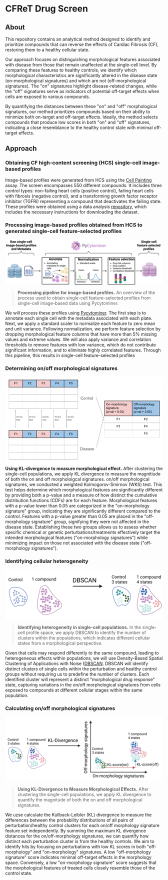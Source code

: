 # CFReT Drug Screen

## About

This repository contains an analytical method designed to identify and prioritize compounds that can reverse the effects of Cardiac Fibrosis (CF), restoring them to a healthy cellular state.

Our approach focuses on distinguishing morphological features associated with disease from those that remain unaffected at the single-cell level.
By comparing these features to healthy controls, we identify which morphological characteristics are significantly altered in the disease state (on-morphological signatures) and which are not (off-morphological signatures).
The "on" signatures highlight disease-related changes, while the "off" signatures serve as indicators of potential off-target effects when cells are exposed to various compounds.

By quantifying the distances between these "on" and "off" morphological signatures, our method prioritizes compounds based on their ability to minimize both on-target and off-target effects. 
Ideally, the method selects compounds that produce low scores in both "on" and "off" signatures, indicating a close resemblance to the healthy control state with minimal off-target effects.

## Approach

### Obtaining CF high-content screening (HCS) single-cell image-based profiles

Image-based profiles were generated from HCS using the [Cell Painting](https://www.nature.com/articles/nprot.2016.105) assay.
The screen encompasses 550 different compounds.
It includes three control types: non-failing heart cells (positive control), failing heart cells with fibrosis (negative control), and a transforming growth factor receptor inhibitor (TGFRi) representing a compound that deactivates the failing state.
These profiles were obtained using a data analysis [repository](https://github.com/WayScience/targeted_fibrosis_drug_screen), which includes the necessary instructions for downloading the dataset.

### Processing image-based profiles obtained from HCS to generated single-cell feature-selected profiles

![img!](./figures/Image-based%20profiles.png)
> **Processing pipeline for image-based profiles.** An overview of the process used to obtain single-cell feature-selected profiles from single-cell image-based data using Pycytominer.

We will process these profiles using [Pycytominer](https://github.com/cytomining/pycytominer).
The first step is to annotate each single cell with the metadata associated with each plate.
Next, we apply a standard scaler to normalize each feature to zero mean and unit variance.
Following normalization, we perform feature selection by dropping morphological feature columns that have more than 5% missing values and extreme values.
We will also apply variance and correlation thresholds to remove features with low variance, which do not contribute significant information, and to eliminate highly correlated features.
Through this pipeline, this results in single-cell feature-selected profiles

### Determining on/off morphological signatures

![img](./figures/on-off_morphology_signatures.png)**Using KL-divergence to measure morphological effect.** After clustering the single-cell populations, we apply KL divergence to measure the magnitiude of both the on and off morpholoigcal signatures.  on/off morphological signatures, we conducted a weighted Kolmogorov-Smirnov (WKS) test.
This test helps determine which morphological features are significantly different by providing both a p-value and a measure of how distinct the cumulative distribution functions (CDFs) are for each feature.
Morphological features with a p-value lower than 0.05 are categorized in the "on-morphology signature" group, indicating they are significantly different compared to the control.
Features with a p-value greater than 0.05 are placed in the "off-morphology signature" group, signifying they were not affected in the disease state.
Establishing these two groups allows us to assess whether specific chemical or genetic perturbations/treatments effectively target the intended morphological features ("on-morphology signatures") while minimizing impact on those not associated with the disease state ("off-morphology signatures").

### Identifying cellular heterogeneity

![img](./figures/DBSCAN.png)
>**Identifying heterogeneity in single-cell populations.** In the single-cell profile space, we apply DBSCAN to identify the number of clusters within the populations, which indicates different cellular states from a morphological perspective.

Given that cells may respond differently to the same compound, leading to heterogeneous effects within populations, we will use Density-Based Spatial Clustering of Applications with Noise ([DBSCAN](https://scikit-learn.org/stable/modules/generated/sklearn.cluster.DBSCAN.html).
DBSCAN will identify distinct clusters of single cells within the perturbation and healthy control groups without requiring us to predefine the number of clusters.
Each identified cluster will represent a distinct "morphological drug response" state, capturing variations in the on/off morphological signatures from cells exposed to compounds at different cellular stages within the same population.

### Calculating on/off morphological signatures

![img](./figures/KL-div.png)
>**Using KL-Divergence to Measure Morphological Effects.** After clustering the single-cell populations, we apply KL divergence to quantify the magnitude of both the on and off morphological signatures.

We uzse calculate the Kullback-Leibler (KL) divergence to measure the differences between the probability distributions of all pairs of perturbation/healthy control clusters for each on/off morphology signature feature set independently.
By summing the maximum KL divergence distances for the on/off-morphology signatures, we can quantify how distinct each perturbation cluster is from the healthy controls.
We aim to identify hits by focusing on perturbations with low KL scores in both "off-morphology" and "on-morphology" signatures. A low "off-morphology signature" score indicates minimal off-target effects in the morphology space.
Conversely, a low "on-morphology signature" score suggests that the morphological features of treated cells closely resemble those of the control state.

